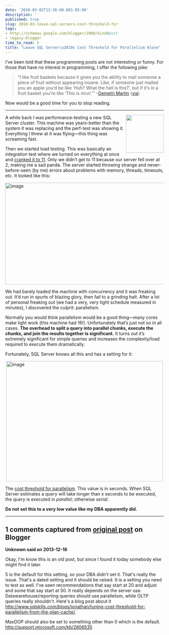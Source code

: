 ```yaml
---
date: '2010-03-02T13:36:00.001-05:00'
description: ''
published: true
slug: 2010-03-leave-sql-servers-cost-threshold-for
tags:
- http://schemas.google.com/blogger/2008/kind#post
- legacy-blogger
time_to_read: 5
title: "Leave SQL Server\u2019s Cost Threshold for Parallelism Alone"
---
```


<p>I’ve been told that these programming posts are not interesting or funny. For those that have no interest in programming, I offer the following joke:</p>
<blockquote> 
<p>“I like fruit baskets because it gives you the ability to mail someone a piece of fruit without appearing insane. Like, if someone just mailed you an apple you’d be like ‘Huh? What the hell is this?’, but if it’s in a fruit basket you’re like ‘This is <em>nice!</em>.’” –<a href="http://www.demetrimartin.com/">Demetri Martin</a> (<a href="http://captainpinhead.wordpress.com/2006/10/01/demetri-martin-quotes/">via</a>)</p>
</blockquote>
<p>Now would be a good time for you to stop reading.</p>  <hr />
<p><a href="http://www.urbandictionary.com/define.php?term=sad+panda"><img align="right" border="0" height="120" src="https://www.7chan.org/a/src/125981194793.png" style="border-right-width: 0px; display: inline; border-top-width: 0px; border-bottom-width: 0px; margin-left: 0px; border-left-width: 0px; margin-right: 0px;" width="120" /></a>A while back I was performance-testing a new SQL Server cluster. This machine was years-better than the system it was replacing and the perf-test was showing it. Everything I threw at it was flying—this thing was screaming fast.</p>
<p>Then we started load testing. This was basically an integration test where we turned on everything at once and <a href="http://en.wikipedia.org/wiki/Up_to_eleven">cranked it to 11</a>. Only we didn’t get to 11 because our server fell over at 2, making me a sad panda. The server started throwing strange and never-before-seen (by me) errors about problems with memory, threads, timeouts, etc. It looked like this:</p>
<p><img alt="image" border="0" height="322" src="http://lh6.ggpht.com/_IKD9WtY5kxU/S41akiwiScI/AAAAAAAAAqQ/ylYDSDFbNOk/image%5B5%5D.png" style="border-right-width: 0px; display: block; float: none; border-top-width: 0px; border-bottom-width: 0px; margin-left: auto; border-left-width: 0px; margin-right: auto;" title="image" width="555" /> </p>
<p>We had barely loaded the machine with concurrency and it was freaking out. It’d run in spurts of blazing glory, then fail to a grinding halt. After a lot of personal freaking out (we had a very, very tight schedule measured in minutes), I discovered the culprit: parallelism. </p>
<p>Normally you would think parallelism would be a good thing—many cores make light work (this machine had 16!). Unfortunately that’s just not so in all cases. <strong>The overhead to split a query into parallel chunks, execute the chunks, and join the results together is significant.</strong> It turns out it’s extremely significant for simple queries and increases the complexity/load required to execute them dramatically.</p>
<p>Fortunately, SQL Server knows all this and has a setting for it:</p>
<p><img alt="image" border="0" height="381" src="http://lh3.ggpht.com/_IKD9WtY5kxU/S41ak0AmyjI/AAAAAAAAAqU/m82FXuofc_4/image%5B2%5D.png" style="border-right-width: 0px; display: block; float: none; border-top-width: 0px; border-bottom-width: 0px; margin-left: auto; border-left-width: 0px; margin-right: auto;" title="image" width="498" /> </p>
<p>The <a href="http://msdn.microsoft.com/en-us/library/aa196716(SQL.80).aspx">cost threshold for parallelism</a>. This value is in seconds. When SQL Server estimates a query will take longer than x seconds to be executed, the query is executed in <em>parallel</em>; otherwise <em>serial</em>.</p>
<p><strong>Do not set this to a very low value like my DBA apparently did. </strong></p>

---

## 1 comments captured from [original post](https://blog.wassupy.com/2010/03/leave-sql-servers-cost-threshold-for.html) on Blogger

**Unknown said on 2013-12-16**

Okay, I'm know this is an old post, but since I found it today somebody else might find it later.  

5 is the default for this setting, so your DBA didn't set it. That's really the issue.  That's a dated setting and it should be raised.  It is a setting you need to test as well.  I've seen recommendations that say start at 20 and adjust and some that say start at 50.  It really depends on the server use.  Datawarehouse/reporting queries should use parallelism, while OLTP queries really shouldn't.  Here's a blog post about it http://www.sqlskills.com/blogs/jonathan/tuning-cost-threshold-for-parallelism-from-the-plan-cache/.

MaxDOP should also be set to something other than 0 which is the default. http://support.microsoft.com/kb/2806535



